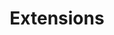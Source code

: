 ---
title: "Extensions"
description: "To run more complex logic from your build or release stages you can create extension containers and parameterize those"
weight: 2
---